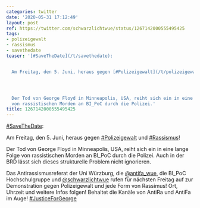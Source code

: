 ```yaml
---
categories: twitter
date: '2020-05-31 17:12:49'
layout: post
ref: https://twitter.com/schwarzlichtwue/status/1267142000555495425
tags:
- polizeigewalt
- rassismus
- savethedate
teaser: '[#SaveTheDate](/t/savethedate):


  Am Freitag, den 5. Juni, heraus gegen [#Polizeigewalt](/t/polizeigewalt) und [#Rassismus](/t/rassismus)!




  Der Tod von George Floyd in Minneapolis, USA, reiht sich ein in eine lange Folge
  von rassistischen Morden an BI_PoC durch die Polizei.'
title: 1267142000555495425
---
```

[#SaveTheDate](/t/savethedate):

Am Freitag, den 5. Juni, heraus gegen [#Polizeigewalt](/t/polizeigewalt) und [#Rassismus](/t/rassismus)!



Der Tod von George Floyd in Minneapolis, USA, reiht sich ein in eine lange Folge von rassistischen Morden an BI_PoC durch die Polizei.
Auch in der BRD lässt sich dieses strukturelle Problem nicht ignorieren.



Das Antirassismusreferat der Uni Würzburg, die [@antifa_wue](https://twitter.com/antifa_wue), die BI_PoC Hochschulgruppe und [@schwarzlichtwue](https://twitter.com/schwarzlichtwue) rufen für nächsten Freitag auf zur Demonstration gegen Polizeigewalt und jede Form von Rassimus!
Ort, Uhrzeit und weitere Infos folgen! Behaltet die Kanäle von AntiRa und AntiFa im Auge! [#JusticeForGeorge](/t/justiceforgeorge)